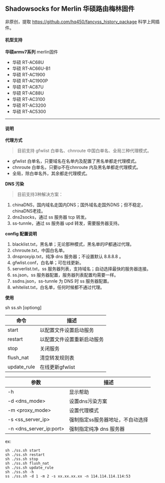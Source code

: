 ## Shadowsocks for Merlin 华硕路由梅林固件


非原创，提取 https://github.com/hq450/fancyss_history_package 科学上网插件。

#### 机型支持

 **华硕armv7系列** merlin固件

- 华硕 RT-AC68U
- 华硕 RT-AC66U-B1
- 华硕 RT-AC1900
- 华硕 RT-AC1900P
- 华硕 RT-AC87U
- 华硕 RT-AC88U
- 华硕 RT-AC3100
- 华硕 RT-AC3200
- 华硕 RT-AC5300

------

#### 说明

**代理方式**

> 目前支持 gfwlist 白单名、chnroute 中国白单名、全局三种代理模式。

- gfwlist 白单名，只要域名在名单内及配置了黑名单都走代理模式。
- chnroute 白单名，只要ip不在chnroute 内及黑名单都走代理模式。
- 全局，除白单名外，其余都走代理模式。 

**DNS 污染**

> 目前支持3种解决方案：

1. chinaDNS，国内域名走国内DNS；国外域名走国外DNS；但不稳定，chinaDNS老挂。
2. dns2socks，通过 ss 服务器 tcp 转发。
3. ss-tunnle，通过 ss 服务器 upd 转发，需要服务器支持。

**config 配置说明**

1. blacklist.txt，黑名单；无论那种模式，黑名单的IP都通过代理。
2. chnroute.txt，中国白名单。
3. dnsproxyip.txt，纯净 dns 服务器；不设置默认 8.8.8.8 。
4. gfwlist.conf，白名单；可在线更新。
5. serverlist.txt，ss 服务器列表，支持域名；自动选择最快的服务器连接。
6. ss.json，ss 服务器配置，服务器列表配置均需要一样。
7. ssdns.json，ss-tunnle 为 DNS 时 ss 服务器配置。
8. whitelist.txt，白名单，任何时候都不通过代理。

**使用**

sh ss.sh [optiong]

| 命令        | 描述                       |
| ----------- | -------------------------- |
| start       | 以配置文件设置启动服务     |
| restart     | 以配置文件设置重新启动服务 |
| stop        | 关闭服务                   |
| flush_nat   | 清空转发规则表             |
| update_rule | 在线更新gfwlist            |

| 参数                     | 描述                             |
| ------------------------ | -------------------------------- |
| -h                       | 显示帮助                         |
| -d <dns_mode>            | 设置dns污染方案                  |
| -m <proxy_mode>          | 设置代理模式                     |
| -s <ss_server_ip>        | 强制指定ss服务器地址，不自动选择 |
| -n \<dns_server_ip:port> | 强制指定纯净 dns 服务器          |

ex:

```shell
sh ./ss.sh start
sh ./ss.sh restart
sh ./ss.sh stop
sh ./ss.sh flush_nat
sh ./ss.sh update_rule
sh ./ss.sh -h
ss ./ss.sh -d 1 -m 2 -s xx.xx.xx.xx -n 114.114.114.114:53
```